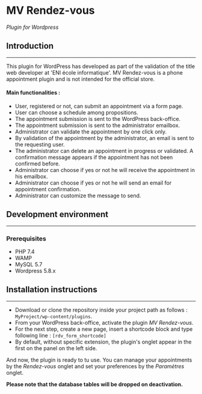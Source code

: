 # MV Rendez-vous

<em>Plugin for Wordpress</em>

## Introduction
<hr>

This plugin for WordPress has developed as part of the validation of the title web developer at 'ENI école informatique'. MV Rendez-vous is a phone appointment plugin and is not intended for the official store.

#### Main functionalities :

* User, registered or not, can submit an appointment via a form page.
* User can choose a schedule among propositions.
* The appointment submission is sent to the WordPress back-office.
* The appointment submission is sent to the administrator emailbox.
* Administrator can validate the appointment by one click only.
* By validation of the appointment by the administrator, an email is sent to the requesting user.
* The administrator can delete an appointment in progress or validated. A confirmation message appears if the appointment has not been confirmed before.
* Administrator can choose if yes or not he will receive the appointment in his emailbox.
* Administrator can choose if yes or not he will send an email for appointment confirmation.
* Administrator can customize the message to send.

## Development environment 
<hr>

### Prerequisites

* PHP 7.4
* WAMP
* MySQL 5.7
* Wordpress 5.8.x

## Installation instructions
<hr>

* Download or clone the repository inside your project path as follows : `MyProject/wp-content/plugins`.
* From your WordPress back-office, activate the plugin *MV Rendez-vous*.
* For the next step, create a new page, insert a shortcode block and type following line : `[rdv_form_shortcode]`
* By default, without specific extension, the plugin's onglet appear in the first on the panel on the left side.

And now, the plugin is ready to tu use. You can manage your appointments by the *Rendez-vous* onglet and set your preferences by the *Paramètres* onglet.


**Please note that the database tables will be dropped on deactivation.**

###
